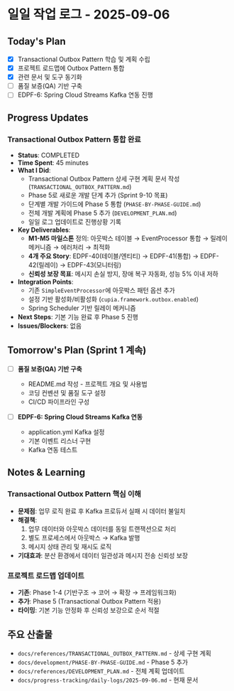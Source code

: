 # 일일 작업 로그 - 2025-09-06

## Today's Plan
- [x] Transactional Outbox Pattern 학습 및 계획 수립
- [x] 프로젝트 로드맵에 Outbox Pattern 통합
- [x] 관련 문서 및 도구 동기화
- [ ] 품질 보증(QA) 기반 구축
- [ ] EDPF-6: Spring Cloud Streams Kafka 연동 진행

## Progress Updates

### Transactional Outbox Pattern 통합 완료
- **Status**: COMPLETED
- **Time Spent**: 45 minutes
- **What I Did**:
  - Transactional Outbox Pattern 상세 구현 계획 문서 작성 (`TRANSACTIONAL_OUTBOX_PATTERN.md`)
  - Phase 5로 새로운 개발 단계 추가 (Sprint 9-10 목표)
  - 단계별 개발 가이드에 Phase 5 통합 (`PHASE-BY-PHASE-GUIDE.md`)
  - 전체 개발 계획에 Phase 5 추가 (`DEVELOPMENT_PLAN.md`)
  - 일일 로그 업데이트로 진행상황 기록
- **Key Deliverables**:
  - **M1-M5 마일스톤** 정의: 아웃박스 테이블 → EventProcessor 통합 → 릴레이 메커니즘 → 에러처리 → 최적화
  - **4개 주요 Story**: EDPF-40(테이블/엔티티) → EDPF-41(통합) → EDPF-42(릴레이) → EDPF-43(모니터링)
  - **신뢰성 보장 목표**: 메시지 손실 방지, 장애 복구 자동화, 성능 5% 이내 저하
- **Integration Points**:
  - 기존 `SimpleEventProcessor`에 아웃박스 패턴 옵션 추가
  - 설정 기반 활성화/비활성화 (`cupia.framework.outbox.enabled`)
  - Spring Scheduler 기반 릴레이 메커니즘
- **Next Steps**: 기본 기능 완료 후 Phase 5 진행
- **Issues/Blockers**: 없음

## Tomorrow's Plan (Sprint 1 계속)

- [ ] **품질 보증(QA) 기반 구축**
  - README.md 작성 - 프로젝트 개요 및 사용법
  - 코딩 컨벤션 및 품질 도구 설정
  - CI/CD 파이프라인 구성

- [ ] **EDPF-6: Spring Cloud Streams Kafka 연동**
  - application.yml Kafka 설정
  - 기본 이벤트 리스너 구현
  - Kafka 연동 테스트

## Notes & Learning

### Transactional Outbox Pattern 핵심 이해
- **문제점**: 업무 로직 완료 후 Kafka 프로듀서 실패 시 데이터 불일치
- **해결책**: 
  1. 업무 데이터와 아웃박스 데이터를 동일 트랜잭션으로 처리
  2. 별도 프로세스에서 아웃박스 → Kafka 발행
  3. 메시지 상태 관리 및 재시도 로직
- **기대효과**: 분산 환경에서 데이터 일관성과 메시지 전송 신뢰성 보장

### 프로젝트 로드맵 업데이트
- **기존**: Phase 1-4 (기반구조 → 코어 → 확장 → 프레임워크화)
- **추가**: Phase 5 (Transactional Outbox Pattern 적용)
- **타이밍**: 기본 기능 안정화 후 신뢰성 보강으로 순서 적절

## 주요 산출물

- `docs/references/TRANSACTIONAL_OUTBOX_PATTERN.md` - 상세 구현 계획
- `docs/development/PHASE-BY-PHASE-GUIDE.md` - Phase 5 추가
- `docs/references/DEVELOPMENT_PLAN.md` - 전체 계획 업데이트
- `docs/progress-tracking/daily-logs/2025-09-06.md` - 현재 문서